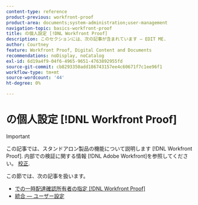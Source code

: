 ```yaml
---
content-type: reference
product-previous: workfront-proof
product-area: documents;system-administration;user-management
navigation-topic: basics-workfront-proof
title: の個人設定 [!DNL Workfront Proof]
description: このセクションには、次の記事が含まれています — EDIT ME.
author: Courtney
feature: Workfront Proof, Digital Content and Documents
recommendations: noDisplay, noCatalog
exl-id: 6d19a4f9-04f6-4965-9651-4763892955fd
source-git-commit: cb8293350add186743157ee4c60671f7c1ee96f1
workflow-type: tm+mt
source-wordcount: '44'
ht-degree: 0%

---
```


# の個人設定 [!DNL Workfront Proof]

>[!IMPORTANT]
>
>この記事では、スタンドアロン製品の機能について説明します [!DNL Workfront Proof]. 内部での検証に関する情報 [!DNL Adobe Workfront]を参照してください。 [校正](../../../review-and-approve-work/proofing/proofing.md).

この節では、次の記事を扱います。

* [での一時配達確認所有者の指定 [!DNL Workfront Proof]](../../../workfront-proof/wp-getstarted/personal-settings/designate-temp-proof-owners.md)
* [統合 — ユーザー設定](../../../workfront-proof/wp-getstarted/personal-settings/integrations-user-setup.md)
